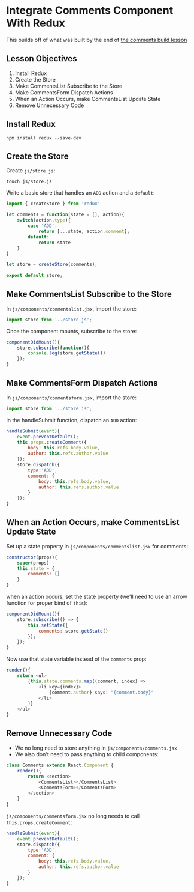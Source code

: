 # Integrate Comments Component With Redux

This builds off of what was built by the end of [the comments build lesson](Comments.md)

## Lesson Objectives

1. Install Redux
1. Create the Store
1. Make CommentsList Subscribe to the Store
1. Make CommentsForm Dispatch Actions
1. When an Action Occurs, make CommentsList Update State
1. Remove Unnecessary Code

## Install Redux

```
npm install redux --save-dev
```

## Create the Store

Create `js/store.js`:

```
touch js/store.js
```

Write a basic store that handles an `ADD` action and a `default`:

```javascript
import { createStore } from 'redux'

let comments = function(state = [], action){
    switch(action.type){
        case 'ADD':
            return [...state, action.comment];
        default:
            return state
    }
}

let store = createStore(comments);

export default store;
```

## Make CommentsList Subscribe to the Store

In `js/components/commentslist.jsx`, import the store:

```javascript
import store from '../store.js';
```

Once the component mounts, subscribe to the store:

```javascript
componentDidMount(){
    store.subscribe(function(){
        console.log(store.getState())
    });
}
```

## Make CommentsForm Dispatch Actions

In `js/components/commentsform.jsx`, import the store:

```javascript
import store from '../store.js';
```

In the handleSubmit function, dispatch an `ADD` action:

```javascript
handleSubmit(event){
    event.preventDefault();
    this.props.createComment({
        body: this.refs.body.value,
        author: this.refs.author.value
    });
    store.dispatch({
        type:'ADD',
        comment: {
            body: this.refs.body.value,
            author: this.refs.author.value
        }
    });
}
```

## When an Action Occurs, make CommentsList Update State

Set up a state property in `js/components/commentslist.jsx` for comments:

```javascript
constructor(props){
    super(props)
    this.state = {
        comments: []
    }
}
```

when an action occurs, set the state property (we'll need to use an arrow function for proper bind of `this`):

```javascript
componentDidMount(){
    store.subscribe(() => {
        this.setState({
            comments: store.getState()
        });
    });
}
```

Now use that state variable instead of the `comments` prop:

```javascript
render(){
    return <ul>
        {this.state.comments.map((comment, index) =>
            <li key={index}>
                {comment.author} says: "{comment.body}"
            </li>
        )}
    </ul>
}
```

## Remove Unnecessary Code

- We no long need to store anything in `js/components/comments.jsx`
- We also don't need to pass anything to child components:

```javascript
class Comments extends React.Component {
    render(){
        return <section>
            <CommentsList></CommentsList>
            <CommentsForm></CommentsForm>
        </section>
    }
}
```

`js/components/commentsform.jsx` no long needs to call `this.props.createComment`:

```javascript
handleSubmit(event){
    event.preventDefault();
    store.dispatch({
        type:'ADD',
        comment: {
            body: this.refs.body.value,
            author: this.refs.author.value
        }
    });
}
```
